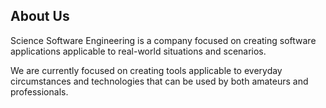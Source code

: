 ## About Us
Science Software Engineering is a company focused on creating software applications applicable to real-world situations and scenarios.

We are currently focused on creating tools applicable to everyday circumstances and technologies that can be used by both amateurs and professionals.
